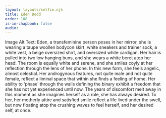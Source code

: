 ```yaml
---
layout: layouts/selfie.njk
title: Eden Dodd
order: 108
is-in-chapbook: false
audio: 
---
```

Image Alt Text: Eden, a transfeminine person poses in her mirror, she is wearing a taupe woollen bodycon skirt, white sneakers and trainer sock, a white vest, a beige oversized shirt, and oversized white cardigan. Her hair is pulled into two low hanging buns, and she wears a white beret atop her head. The room is equally white and serene, and she smiles coyly at her reflection through the lens of her phone. In this new form, she feels angelic, almost celestial. Her androgynous features, not quite male and not quite female, reflect a liminal space that within she finds a feeling of home. Her ability to ‘phase’ through the walls defining the binary exhibit a freedom that she has not yet experienced until now. The years of discomfort melt away in this moment as she imagines herself as a role, she has always desired. To her, her motherly attire and satisfied smile reflect a life lived under the swell, but now floating atop the crushing waves to feel herself, and her desired self, at once.

